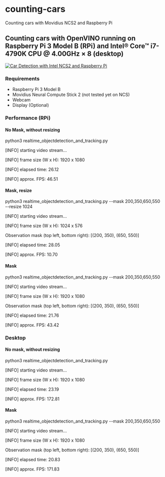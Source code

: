 # counting-cars
Counting cars with Movidius NCS2 and Raspberry Pi

## Counting cars with OpenVINO running on Raspberry Pi 3 Model B (RPi) and Intel® Core™ i7-4790K CPU @ 4.00GHz × 8 (desktop)

[![Car Detection with Intel NCS2 and Raspberry Pi](https://img.youtube.com/vi/HQSJFjbmng0/0.jpg)](https://www.youtube.com/watch?v=HQSJFjbmng0)

### Requirements
* Raspberry Pi 3 Model B
* Movidius Neural Compute Stick 2 (not tested yet on NCS)
* Webcam
* Display (Optional)

### Performance (RPi)

#### No Mask, without resizing
python3 realtime_objectdetection_and_tracking.py 

[INFO] starting video stream...

[INFO] frame size (W x H): 1920 x 1080


[INFO] elapsed time: 26.12

[INFO] approx. FPS: 46.51

#### Mask, resize
python3 realtime_objectdetection_and_tracking.py --mask 200,350,650,550 --resize 1024

[INFO] starting video stream...

[INFO] frame size (W x H): 1024 x 576

Observation mask (top left, bottom right): [(200, 350), (650, 550)]


[INFO] elapsed time: 28.05

[INFO] approx. FPS: 10.70

#### Mask

python3 realtime_objectdetection_and_tracking.py --mask 200,350,650,550

[INFO] starting video stream...

[INFO] frame size (W x H): 1920 x 1080

Observation mask (top left, bottom right): [(200, 350), (650, 550)]


[INFO] elapsed time: 21.76

[INFO] approx. FPS: 43.42

### Desktop

#### No mask, without resizing
python3 realtime_objectdetection_and_tracking.py 

[INFO] starting video stream...

[INFO] frame size (W x H): 1920 x 1080


[INFO] elapsed time: 23.19

[INFO] approx. FPS: 172.81

#### Mask
python3 realtime_objectdetection_and_tracking.py --mask 200,350,650,550

[INFO] starting video stream...

[INFO] frame size (W x H): 1920 x 1080

Observation mask (top left, bottom right): [(200, 350), (650, 550)]


[INFO] elapsed time: 20.83

[INFO] approx. FPS: 171.83



